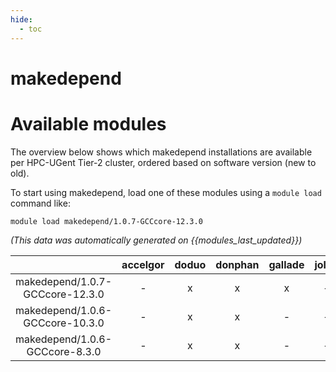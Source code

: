 ```yaml
---
hide:
  - toc
---
```


makedepend
==========

# Available modules


The overview below shows which makedepend installations are available per HPC-UGent Tier-2 cluster, ordered based on software version (new to old).

To start using makedepend, load one of these modules using a `module load` command like:

```shell
module load makedepend/1.0.7-GCCcore-12.3.0
```

*(This data was automatically generated on {{modules_last_updated}})*  

| |accelgor|doduo|donphan|gallade|joltik|shinx|skitty|
| :---: | :---: | :---: | :---: | :---: | :---: | :---: | :---: |
|makedepend/1.0.7-GCCcore-12.3.0|-|x|x|x|-|x|x|
|makedepend/1.0.6-GCCcore-10.3.0|-|x|x|-|-|-|-|
|makedepend/1.0.6-GCCcore-8.3.0|-|x|x|-|-|-|-|
